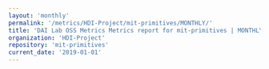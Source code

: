```yaml
---
layout: 'monthly'
permalink: '/metrics/HDI-Project/mit-primitives/MONTHLY/'
title: 'DAI Lab OSS Metrics Metrics report for mit-primitives | MONTHLY-REPORT-2019-01-01'
organization: 'HDI-Project'
repository: 'mit-primitives'
current_date: '2019-01-01'
---
```

